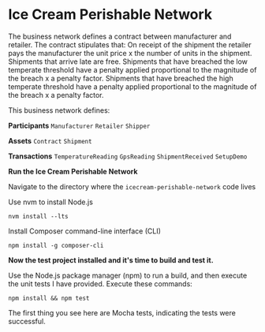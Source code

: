# Ice Cream Perishable Network

The business network defines a contract between manufacturer and retailer. The contract stipulates 
that: On receipt of the shipment the retailer pays the manufacturer the unit price x the number of 
units in the shipment. Shipments that arrive late are free. Shipments that have breached the low 
temperate threshold have a penalty applied proportional to the magnitude of the breach x a penalty 
factor. Shipments that have breached the high temperate threshold have a penalty applied proportional 
to the magnitude of the breach x a penalty factor.

This business network defines:

**Participants**
`Manufacturer` `Retailer` `Shipper`

**Assets**
`Contract` `Shipment`

**Transactions**
`TemperatureReading` `GpsReading` `ShipmentReceived` `SetupDemo`

**Run the Ice Cream Perishable Network**

Navigate to the directory where the `icecream-perishable-network` code lives

Use nvm to install Node.js

`nvm install --lts`

Install Composer command-line interface (CLI)

`npm install -g composer-cli`

**Now the test project installed and it's time to build and test it.**

Use the Node.js package manager (npm) to run a build, and then execute the unit tests I have provided. Execute these commands:

`npm install && npm test`

The first thing you see here are Mocha tests, indicating the tests were successful.
